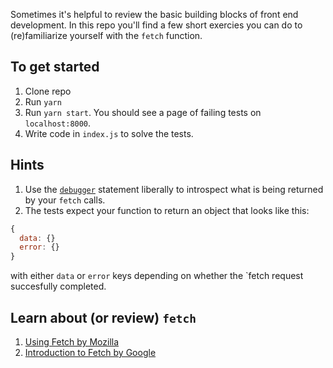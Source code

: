 Sometimes it's helpful to review the basic building blocks of front end development. In this repo you'll find a few short exercies you can do to (re)familiarize yourself with the `fetch` function.

## To get started
1. Clone repo
2. Run `yarn`
3. Run `yarn start`. You should see a page of failing tests on `localhost:8000`.
4. Write code in `index.js` to solve the tests.

## Hints
1. Use the [`debugger`](https://developers.google.com/web/tools/chrome-devtools/javascript/) statement liberally to introspect what is being returned by your `fetch` calls.
2. The tests expect your function to return an object that looks like this:
```js
{
  data: {}
  error: {}
}
```
with either `data` or `error` keys depending on whether the `fetch request succesfully completed.

## Learn about (or review) `fetch`
1. [Using Fetch by Mozilla](https://developer.mozilla.org/en-US/docs/Web/API/Fetch_API/Using_Fetch)
2. [Introduction to Fetch by Google](https://developers.google.com/web/updates/2015/03/introduction-to-fetch)

